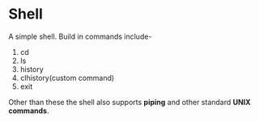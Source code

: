 Shell
=====

A simple shell. Build in commands include-
1. cd
2. ls
3. history
4. clhistory(custom command)
5. exit

Other than these the shell also supports **piping** and other standard **UNIX commands**.
